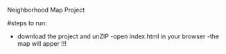 Neighborhood Map Project

#steps to run:
- download the project and unZIP
-open index.html in your browser
-the map will apper !!!